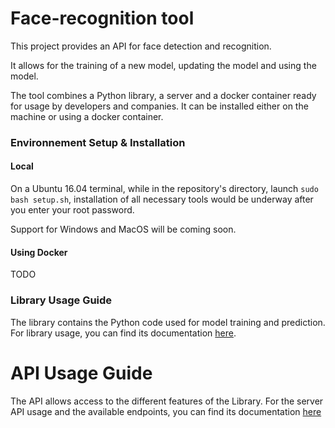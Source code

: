 # Face-recognition tool
This project provides an API for face detection and recognition.

It allows for the training of a new model, updating the model and using the model.

The tool combines a Python library, a server and a docker container ready for usage by developers and companies. It can be installed either on the machine or using a docker container.

### Environnement Setup & Installation

#### Local
On a Ubuntu 16.04 terminal, while in the repository's directory, launch `sudo bash setup.sh`, installation of all necessary tools would be underway after you enter your root password.

Support for Windows and MacOS will be coming soon.

#### Using Docker
TODO

### Library Usage Guide

The library contains the Python code used for model training and prediction.
For library usage, you can find its documentation [here](https://github.com/zenika-open-source/zevision/tree/master/lib).

# API Usage Guide

The API allows access to the different features of the Library.
For the server API usage and the available endpoints, you can find its documentation [here](https://github.com/zenika-open-source/zevision/tree/master/api)
